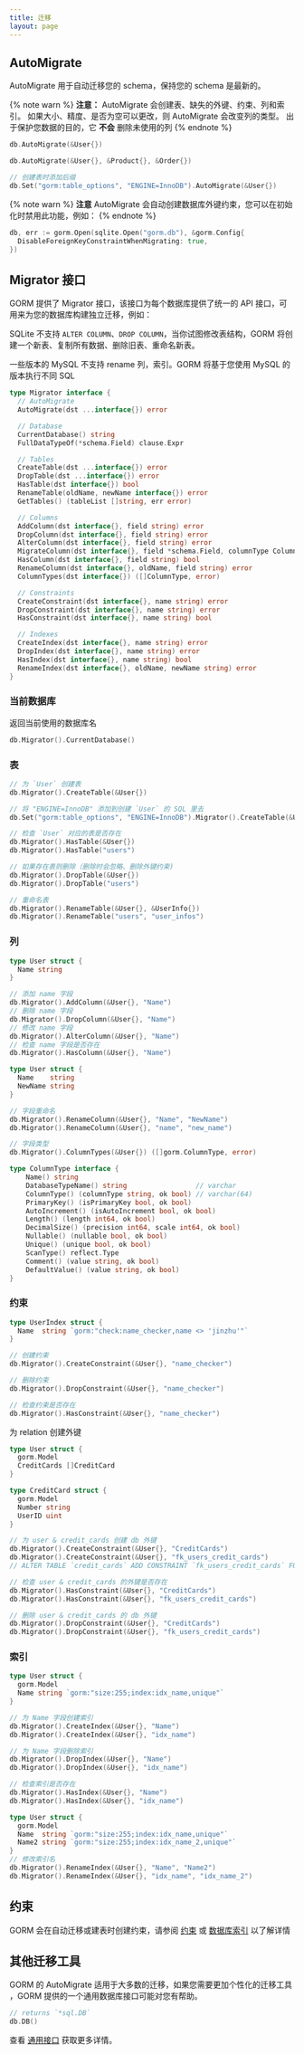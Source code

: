 ```yaml
---
title: 迁移
layout: page
---
```


## AutoMigrate

AutoMigrate 用于自动迁移您的 schema，保持您的 schema 是最新的。

{% note warn %}
**注意：** AutoMigrate 会创建表、缺失的外键、约束、列和索引。 如果大小、精度、是否为空可以更改，则 AutoMigrate 会改变列的类型。 出于保护您数据的目的，它 **不会** 删除未使用的列
{% endnote %}

```go
db.AutoMigrate(&User{})

db.AutoMigrate(&User{}, &Product{}, &Order{})

// 创建表时添加后缀
db.Set("gorm:table_options", "ENGINE=InnoDB").AutoMigrate(&User{})
```

{% note warn %}
**注意** AutoMigrate 会自动创建数据库外键约束，您可以在初始化时禁用此功能，例如：
{% endnote %}

```go
db, err := gorm.Open(sqlite.Open("gorm.db"), &gorm.Config{
  DisableForeignKeyConstraintWhenMigrating: true,
})
```

## Migrator 接口

GORM 提供了 Migrator 接口，该接口为每个数据库提供了统一的 API 接口，可用来为您的数据库构建独立迁移，例如：

SQLite 不支持 `ALTER COLUMN`、`DROP COLUMN`，当你试图修改表结构，GORM 将创建一个新表、复制所有数据、删除旧表、重命名新表。

一些版本的 MySQL 不支持 rename 列，索引。GORM 将基于您使用 MySQL 的版本执行不同 SQL

```go
type Migrator interface {
  // AutoMigrate
  AutoMigrate(dst ...interface{}) error

  // Database
  CurrentDatabase() string
  FullDataTypeOf(*schema.Field) clause.Expr

  // Tables
  CreateTable(dst ...interface{}) error
  DropTable(dst ...interface{}) error
  HasTable(dst interface{}) bool
  RenameTable(oldName, newName interface{}) error
  GetTables() (tableList []string, err error)

  // Columns
  AddColumn(dst interface{}, field string) error
  DropColumn(dst interface{}, field string) error
  AlterColumn(dst interface{}, field string) error
  MigrateColumn(dst interface{}, field *schema.Field, columnType ColumnType) error
  HasColumn(dst interface{}, field string) bool
  RenameColumn(dst interface{}, oldName, field string) error
  ColumnTypes(dst interface{}) ([]ColumnType, error)

  // Constraints
  CreateConstraint(dst interface{}, name string) error
  DropConstraint(dst interface{}, name string) error
  HasConstraint(dst interface{}, name string) bool

  // Indexes
  CreateIndex(dst interface{}, name string) error
  DropIndex(dst interface{}, name string) error
  HasIndex(dst interface{}, name string) bool
  RenameIndex(dst interface{}, oldName, newName string) error
}
```

### 当前数据库

返回当前使用的数据库名

```go
db.Migrator().CurrentDatabase()
```

### 表

```go
// 为 `User` 创建表
db.Migrator().CreateTable(&User{})

// 将 "ENGINE=InnoDB" 添加到创建 `User` 的 SQL 里去
db.Set("gorm:table_options", "ENGINE=InnoDB").Migrator().CreateTable(&User{})

// 检查 `User` 对应的表是否存在
db.Migrator().HasTable(&User{})
db.Migrator().HasTable("users")

// 如果存在表则删除（删除时会忽略、删除外键约束)
db.Migrator().DropTable(&User{})
db.Migrator().DropTable("users")

// 重命名表
db.Migrator().RenameTable(&User{}, &UserInfo{})
db.Migrator().RenameTable("users", "user_infos")
```

### 列

```go
type User struct {
  Name string
}

// 添加 name 字段
db.Migrator().AddColumn(&User{}, "Name")
// 删除 name 字段
db.Migrator().DropColumn(&User{}, "Name")
// 修改 name 字段
db.Migrator().AlterColumn(&User{}, "Name")
// 检查 name 字段是否存在
db.Migrator().HasColumn(&User{}, "Name")

type User struct {
  Name    string
  NewName string
}

// 字段重命名
db.Migrator().RenameColumn(&User{}, "Name", "NewName")
db.Migrator().RenameColumn(&User{}, "name", "new_name")

// 字段类型
db.Migrator().ColumnTypes(&User{}) ([]gorm.ColumnType, error)

type ColumnType interface {
    Name() string
    DatabaseTypeName() string                 // varchar
    ColumnType() (columnType string, ok bool) // varchar(64)
    PrimaryKey() (isPrimaryKey bool, ok bool)
    AutoIncrement() (isAutoIncrement bool, ok bool)
    Length() (length int64, ok bool)
    DecimalSize() (precision int64, scale int64, ok bool)
    Nullable() (nullable bool, ok bool)
    Unique() (unique bool, ok bool)
    ScanType() reflect.Type
    Comment() (value string, ok bool)
    DefaultValue() (value string, ok bool)
}
```

### 约束

```go
type UserIndex struct {
  Name  string `gorm:"check:name_checker,name <> 'jinzhu'"`
}

// 创建约束
db.Migrator().CreateConstraint(&User{}, "name_checker")

// 删除约束
db.Migrator().DropConstraint(&User{}, "name_checker")

// 检查约束是否存在
db.Migrator().HasConstraint(&User{}, "name_checker")
```

为 relation 创建外键

```go
type User struct {
  gorm.Model
  CreditCards []CreditCard
}

type CreditCard struct {
  gorm.Model
  Number string
  UserID uint
}

// 为 user & credit_cards 创建 db 外键
db.Migrator().CreateConstraint(&User{}, "CreditCards")
db.Migrator().CreateConstraint(&User{}, "fk_users_credit_cards")
// ALTER TABLE `credit_cards` ADD CONSTRAINT `fk_users_credit_cards` FOREIGN KEY (`user_id`) REFERENCES `users`(`id`)

// 检查 user & credit_cards 的外键是否存在
db.Migrator().HasConstraint(&User{}, "CreditCards")
db.Migrator().HasConstraint(&User{}, "fk_users_credit_cards")

// 删除 user & credit_cards 的 db 外键
db.Migrator().DropConstraint(&User{}, "CreditCards")
db.Migrator().DropConstraint(&User{}, "fk_users_credit_cards")
```

### 索引

```go
type User struct {
  gorm.Model
  Name string `gorm:"size:255;index:idx_name,unique"`
}

// 为 Name 字段创建索引
db.Migrator().CreateIndex(&User{}, "Name")
db.Migrator().CreateIndex(&User{}, "idx_name")

// 为 Name 字段删除索引
db.Migrator().DropIndex(&User{}, "Name")
db.Migrator().DropIndex(&User{}, "idx_name")

// 检查索引是否存在
db.Migrator().HasIndex(&User{}, "Name")
db.Migrator().HasIndex(&User{}, "idx_name")

type User struct {
  gorm.Model
  Name  string `gorm:"size:255;index:idx_name,unique"`
  Name2 string `gorm:"size:255;index:idx_name_2,unique"`
}
// 修改索引名
db.Migrator().RenameIndex(&User{}, "Name", "Name2")
db.Migrator().RenameIndex(&User{}, "idx_name", "idx_name_2")
```

## 约束

GORM 会在自动迁移或建表时创建约束，请参阅 [约束](constraints.html) 或 [数据库索引](indexes.html) 以了解详情

## 其他迁移工具

GORM 的 AutoMigrate 适用于大多数的迁移，如果您需要更加个性化的迁移工具 ，GORM 提供的一个通用数据库接口可能对您有帮助。

```go
// returns `*sql.DB`
db.DB()
```

查看 [通用接口](generic_interface.html) 获取更多详情。
